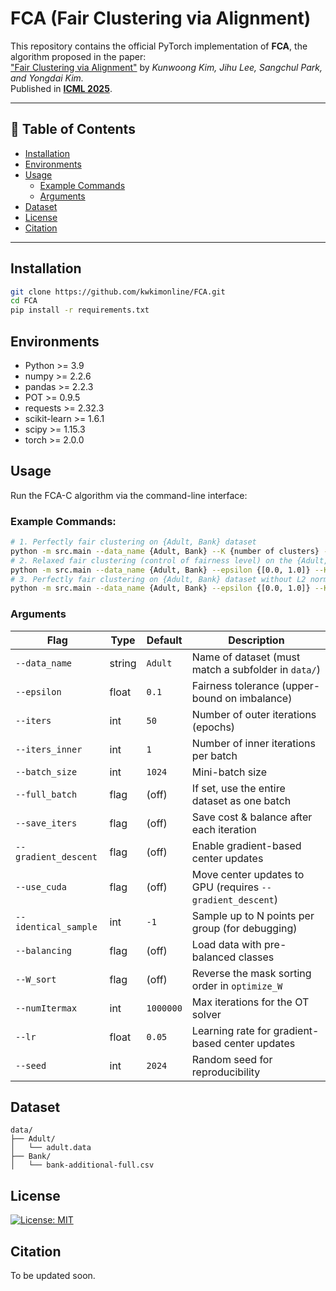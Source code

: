 # FCA (Fair Clustering via Alignment)

This repository contains the official PyTorch implementation of **FCA**, the algorithm proposed in the paper:  
["Fair Clustering via Alignment"](https://icml.cc/virtual/2025/poster/44309) by *Kunwoong Kim, Jihu Lee, Sangchul Park, and Yongdai Kim.*  
Published in **[ICML 2025](https://icml.cc/Conferences/2025)**.

---

## 📑 Table of Contents

- [Installation](#installation)  
- [Environments](#environments)  
- [Usage](#usage)  
  - [Example Commands](#example-commands)  
  - [Arguments](#arguments)  
- [Dataset](#dataset)  
- [License](#license)
- [Citation](#citation)

---

## Installation

```bash
git clone https://github.com/kwkimonline/FCA.git
cd FCA
pip install -r requirements.txt
```

## Environments

- Python >= 3.9
- numpy >= 2.2.6
- pandas >= 2.2.3
- POT >= 0.9.5
- requests >= 2.32.3
- scikit-learn >= 1.6.1
- scipy >= 1.15.3
- torch >= 2.0.0


## **Usage**

Run the FCA-C algorithm via the command-line interface:

### Example Commands:

```bash
# 1. Perfectly fair clustering on {Adult, Bank} dataset
python -m src.main --data_name {Adult, Bank} --K {number of clusters} --l2_normalize
# 2. Relaxed fair clustering (control of fairness level) on the {Adult, Bank} dataset
python -m src.main --data_name {Adult, Bank} --epsilon {[0.0, 1.0]} --K {number of clusters} --l2_normalize
# 3. Perfectly fair clustering on {Adult, Bank} dataset without L2 normalization of data
python -m src.main --data_name {Adult, Bank} --epsilon {[0.0, 1.0]} --K {number of clusters}
```

### Arguments

| Flag                 | Type    | Default | Description                                                         |
|----------------------|---------|---------|---------------------------------------------------------------------|
| `--data_name`        | string  | `Adult` | Name of dataset (must match a subfolder in `data/`)                |
| `--epsilon`          | float   | `0.1`   | Fairness tolerance (upper-bound on imbalance)                      |
| `--iters`            | int     | `50`    | Number of outer iterations (epochs)                                |
| `--iters_inner`      | int     | `1`     | Number of inner iterations per batch                               |
| `--batch_size`       | int     | `1024`  | Mini-batch size                                                    |
| `--full_batch`       | flag    | (off)   | If set, use the entire dataset as one batch                        |
| `--save_iters`       | flag    | (off)   | Save cost & balance after each iteration                           |
| `--gradient_descent` | flag    | (off)   | Enable gradient-based center updates                               |
| `--use_cuda`         | flag    | (off)   | Move center updates to GPU (requires `--gradient_descent`)         |
| `--identical_sample` | int     | `-1`    | Sample up to N points per group (for debugging)                    |
| `--balancing`        | flag    | (off)   | Load data with pre-balanced classes                                |
| `--W_sort`           | flag    | (off)   | Reverse the mask sorting order in `optimize_W`                     |
| `--numItermax`       | int     | `1000000` | Max iterations for the OT solver                                  |
| `--lr`               | float   | `0.05`  | Learning rate for gradient-based center updates                    |
| `--seed`             | int     | `2024`  | Random seed for reproducibility                                     |

## Dataset

```text
data/
├── Adult/
│   └── adult.data
├── Bank/
│   └── bank-additional-full.csv
```

## License
[![License: MIT](https://img.shields.io/badge/License-MIT-yellow.svg)](https://opensource.org/licenses/MIT)

## Citation

To be updated soon.
